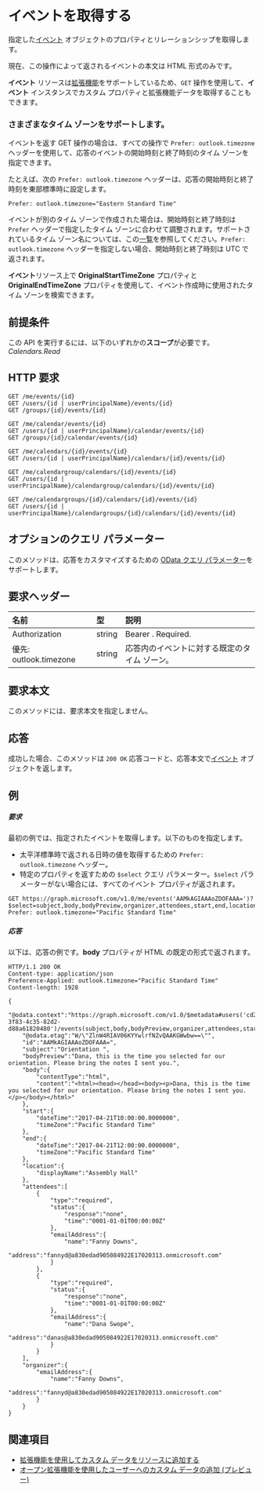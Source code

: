 # <a name="get-event"></a>イベントを取得する

指定した[イベント](../resources/event.md) オブジェクトのプロパティとリレーションシップを取得します。

現在、この操作によって返されるイベントの本文は HTML 形式のみです。

**イベント** リソースは[拡張機能](../../../concepts/extensibility_overview.md)をサポートしているため、`GET` 操作を使用して、**イベント** インスタンスでカスタム プロパティと拡張機能データを取得することもできます。

### <a name="support-various-time-zones"></a>さまざまなタイム ゾーンをサポートします。

イベントを返す GET 操作の場合は、すべての操作で `Prefer: outlook.timezone` ヘッダーを使用して、応答のイベントの開始時刻と終了時刻のタイム ゾーンを指定できます。 

たとえば、次の `Prefer: outlook.timezone` ヘッダーは、応答の開始時刻と終了時刻を東部標準時に設定します。
```http
Prefer: outlook.timezone="Eastern Standard Time"
```

イベントが別のタイム ゾーンで作成された場合は、開始時刻と終了時刻は `Prefer` ヘッダーで指定したタイム ゾーンに合わせて調整されます。サポートされているタイム ゾーン名については、この[一覧](../resources/datetimetimezone.md)を参照してください。`Prefer: outlook.timezone` ヘッダーを指定しない場合、開始時刻と終了時刻は UTC で返されます。

**イベント**リソース上で **OriginalStartTimeZone** プロパティと **OriginalEndTimeZone** プロパティを使用して、イベント作成時に使用されたタイム ゾーンを検索できます。


## <a name="prerequisites"></a>前提条件
この API を実行するには、以下のいずれかの**スコープ**が必要です。*Calendars.Read*
## <a name="http-request"></a>HTTP 要求
<!-- { "blockType": "ignored" } -->
```http
GET /me/events/{id}
GET /users/{id | userPrincipalName}/events/{id}
GET /groups/{id}/events/{id}

GET /me/calendar/events/{id}
GET /users/{id | userPrincipalName}/calendar/events/{id}
GET /groups/{id}/calendar/events/{id}

GET /me/calendars/{id}/events/{id}
GET /users/{id | userPrincipalName}/calendars/{id}/events/{id}

GET /me/calendargroup/calendars/{id}/events/{id}
GET /users/{id | userPrincipalName}/calendargroup/calendars/{id}/events/{id}

GET /me/calendargroups/{id}/calendars/{id}/events/{id}
GET /users/{id | userPrincipalName}/calendargroups/{id}/calendars/{id}/events/{id}
```
## <a name="optional-query-parameters"></a>オプションのクエリ パラメーター
このメソッドは、応答をカスタマイズするための [OData クエリ パラメーター](http://developer.microsoft.com/en-us/graph/docs/overview/query_parameters)をサポートします。
## <a name="request-headers"></a>要求ヘッダー
| 名前       | 型 | 説明|
|:-----------|:------|:----------|
| Authorization  | string  | Bearer <token>. Required. |
| 優先: outlook.timezone | string | 応答内のイベントに対する既定のタイム ゾーン。 |

## <a name="request-body"></a>要求本文
このメソッドには、要求本文を指定しません。
## <a name="response"></a>応答
成功した場合、このメソッドは `200 OK` 応答コードと、応答本文で[イベント](../resources/event.md) オブジェクトを返します。
## <a name="example"></a>例
##### <a name="request"></a>要求
最初の例では、指定されたイベントを取得します。以下のものを指定します。

- 太平洋標準時で返される日時の値を取得するための `Prefer: outlook.timezone` ヘッダー。 
- 特定のプロパティを返すための `$select` クエリ パラメーター。`$select` パラメーターがない場合には、すべてのイベント プロパティが返されます。

<!-- {
  "blockType": "request",
  "name": "get_event"
}-->

```http
GET https://graph.microsoft.com/v1.0/me/events('AAMkAGIAAAoZDOFAAA=')?$select=subject,body,bodyPreview,organizer,attendees,start,end,location 
Prefer: outlook.timezone="Pacific Standard Time"
```

##### <a name="response"></a>応答

以下は、応答の例です。**body** プロパティが HTML の既定の形式で返されます。

<!-- {
  "blockType": "response",
  "truncated": true,
  "@odata.type": "microsoft.graph.event"
} -->

```http
HTTP/1.1 200 OK
Content-type: application/json
Preference-Applied: outlook.timezone="Pacific Standard Time"
Content-length: 1928

{
    "@odata.context":"https://graph.microsoft.com/v1.0/$metadata#users('cd209b0b-3f83-4c35-82d2-d88a61820480')/events(subject,body,bodyPreview,organizer,attendees,start,end,location)/$entity",
    "@odata.etag":"W/\"ZlnW4RIAV06KYYwlrfNZvQAAKGWwbw==\"",
    "id":"AAMkAGIAAAoZDOFAAA=",
    "subject":"Orientation ",
    "bodyPreview":"Dana, this is the time you selected for our orientation. Please bring the notes I sent you.",
    "body":{
        "contentType":"html",
        "content":"<html><head></head><body><p>Dana, this is the time you selected for our orientation. Please bring the notes I sent you.</p></body></html>"
    },
    "start":{
        "dateTime":"2017-04-21T10:00:00.0000000",
        "timeZone":"Pacific Standard Time"
    },
    "end":{
        "dateTime":"2017-04-21T12:00:00.0000000",
        "timeZone":"Pacific Standard Time"
    },
    "location":{
        "displayName":"Assembly Hall"
    },
    "attendees":[
        {
            "type":"required",
            "status":{
                "response":"none",
                "time":"0001-01-01T00:00:00Z"
            },
            "emailAddress":{
                "name":"Fanny Downs",
                "address":"fannyd@a830edad905084922E17020313.onmicrosoft.com"
            }
        },
        {
            "type":"required",
            "status":{
                "response":"none",
                "time":"0001-01-01T00:00:00Z"
            },
            "emailAddress":{
                "name":"Dana Swope",
                "address":"danas@a830edad905084922E17020313.onmicrosoft.com"
            }
        }
    ],
    "organizer":{
        "emailAddress":{
            "name":"Fanny Downs",
            "address":"fannyd@a830edad905084922E17020313.onmicrosoft.com"
        }
    }
}
```

## <a name="see-also"></a>関連項目

- [拡張機能を使用してカスタム データをリソースに追加する](../../../concepts/extensibility_overview.md)
- [オープン拡張機能を使用したユーザーへのカスタム データの追加 (プレビュー)](../../../concepts/extensibility_open_users.md)
<!--
- [Add custom data to groups using schema extensions (preview)](../../../concepts/extensibility_schema_groups.md)
-->


<!-- uuid: 8fcb5dbc-d5aa-4681-8e31-b001d5168d79
2015-10-25 14:57:30 UTC -->
<!-- {
  "type": "#page.annotation",
  "description": "Get event",
  "keywords": "",
  "section": "documentation",
  "tocPath": ""
}-->
